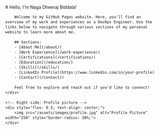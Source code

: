 <div style="display: flex; align-items: center; margin-top: 20px;">
    <!-- Left side: Text content -->
    <div style="flex: 1; padding-right: 20px;">
        # Hello, I'm Naga Dheeraj Biddala!

        Welcome to my GitHub Pages website. Here, you'll find an overview of my work and experiences as a DevOps Engineer. Use the links below to navigate through various sections of my personal website to learn more about me.

        ## Sections:
        - [About Me](/about/)
        - [Work Experience](/work-experience/)
        - [Certifications](/certifications/)
        - [Education](/education/)
        - [Skills](/skills/)
        - [LinkedIn Profile](https://www.linkedin.com/in/your-profile)
        - [Contact](/contact/)

        Feel free to explore and reach out if you'd like to connect!
    </div>

    <!-- Right side: Profile picture -->
    <div style="flex: 0.5; text-align: center;">
        <img src="/assets/images/profile.jpg" alt="Profile Picture" width="250" style="border-radius: 50%;">
    </div>
</div>